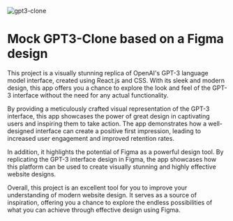 ![gpt3-clone](public/images/1.png)


# Mock GPT3-Clone based on a Figma design

This project is a visually stunning replica of OpenAI's GPT-3 language model interface, created using React.js and CSS. With its sleek and modern design, this app offers you a chance to explore the look and feel of the GPT-3 interface without the need for any actual functionality.

By providing a meticulously crafted visual representation of the GPT-3 interface, this app showcases the power of great design in captivating users and inspiring them to take action. The app demonstrates how a well-designed interface can create a positive first impression, leading to increased user engagement and improved retention rates.

In addition, it highlights the potential of Figma as a powerful design tool. By replicating the GPT-3 interface design in Figma, the app showcases how this platform can be used to create visually stunning and highly effective website designs.

Overall, this project is an excellent tool for you to improve your understanding of modern website design. It serves as a source of inspiration, offering you a chance to explore the endless possibilities of what you can achieve through effective design using Figma.
